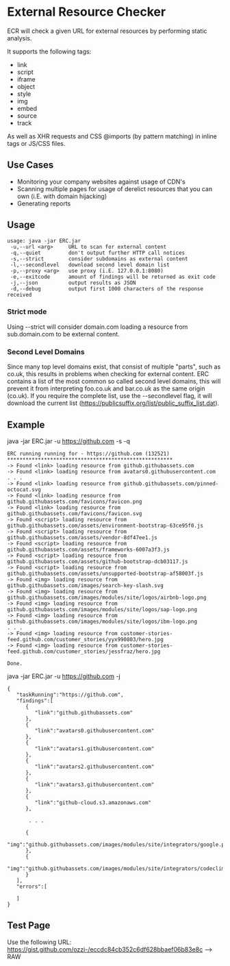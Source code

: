# External Resource Checker
ECR will check a given URL for external resources by performing static analysis. 

It supports the following tags:
- link
- script
- iframe
- object
- style
- img
- embed
- source
- track

As well as XHR requests and CSS @imports (by pattern matching) in inline tags or JS/CSS files.

## Use Cases
- Monitoring your company websites against usage of CDN's
- Scanning multiple pages for usage of derelict resources that you can own (i.E. with domain hijacking)
- Generating reports 

## Usage
```
usage: java -jar ERC.jar
 -u,--url <arg>     URL to scan for external content
 -q,--quiet         don't output further HTTP call notices
 -s,--strict        consider subdomains as external content
 -l,--secondlevel   download second level domain list
 -p,--proxy <arg>   use proxy (i.E. 127.0.0.1:8080)
 -e,--exitcode      amount of findings will be returned as exit code
 -j,--json          output results as JSON
 -d,--debug         output first 1000 characters of the response received 
```

### Strict mode
Using --strict will consider domain.com loading a resource from sub.domain.com to be external content.

### Second Level Domains
Since many top level domains exist, that consist of multiple "parts", such as co.uk, this results in problems when checking for external content. 
ERC contains a list of the most common so called second level domains, this will prevent it from interpreting foo.co.uk and bar.co.uk as the same origin (co.uk).
If you require the complete list, use the --secondlevel flag, it will download the current list (https://publicsuffix.org/list/public_suffix_list.dat).

## Example
java -jar ERC.jar -u https://github.com -s -q
```
ERC running running for - https://github.com (132521) 
******************************************************
-> Found <link> loading resource from github.githubassets.com
-> Found <link> loading resource from avatars0.githubusercontent.com
. . . 
-> Found <link> loading resource from github.githubassets.com/pinned-octocat.svg
-> Found <link> loading resource from github.githubassets.com/favicons/favicon.png
-> Found <link> loading resource from github.githubassets.com/favicons/favicon.svg
-> Found <script> loading resource from github.githubassets.com/assets/environment-bootstrap-63ce95f0.js
-> Found <script> loading resource from github.githubassets.com/assets/vendor-8df47ee1.js
-> Found <script> loading resource from github.githubassets.com/assets/frameworks-6007a3f3.js
-> Found <script> loading resource from github.githubassets.com/assets/github-bootstrap-dcb03117.js
-> Found <script> loading resource from github.githubassets.com/assets/unsupported-bootstrap-af58003f.js
-> Found <img> loading resource from github.githubassets.com/images/search-key-slash.svg
-> Found <img> loading resource from github.githubassets.com/images/modules/site/logos/airbnb-logo.png
-> Found <img> loading resource from github.githubassets.com/images/modules/site/logos/sap-logo.png
-> Found <img> loading resource from github.githubassets.com/images/modules/site/logos/ibm-logo.png
. . .
-> Found <img> loading resource from customer-stories-feed.github.com/customer_stories/yyx990803/hero.jpg
-> Found <img> loading resource from customer-stories-feed.github.com/customer_stories/jessfraz/hero.jpg

Done.
```

java -jar ERC.jar -u https://github.com -j
```
{
   "taskRunning":"https://github.com",
   "findings":[
      {
         "link":"github.githubassets.com"
      },
      {
         "link":"avatars0.githubusercontent.com"
      },
      {
         "link":"avatars1.githubusercontent.com"
      },
      {
         "link":"avatars2.githubusercontent.com"
      },
      {
         "link":"avatars3.githubusercontent.com"
      },
      {
         "link":"github-cloud.s3.amazonaws.com"
      },
      
       . . .
       
      {
         "img":"github.githubassets.com/images/modules/site/integrators/google.png"
      },
      {
         "img":"github.githubassets.com/images/modules/site/integrators/codeclimate.png"
      }
   ],
   "errors":[

   ]
}
```

## Test Page
Use the following URL:
https://gist.github.com/ozzi-/eccdc84cb352c6df628bbaef06b83e8c --> RAW
